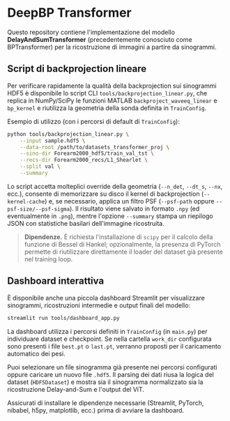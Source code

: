 # DeepBP Transformer

Questo repository contiene l'implementazione del modello **DelayAndSumTransformer** (precedentemente conosciuto come BPTransformer) per la ricostruzione di immagini a partire da sinogrammi.

## Script di backprojection lineare

Per verificare rapidamente la qualità della backprojection sui sinogrammi HDF5 è
disponibile lo script CLI `tools/backprojection_linear.py`, che replica in
NumPy/SciPy le funzioni MATLAB `backproject_waveeq_linear` e `bp_kernel` e
riutilizza la geometria della sonda definita in `TrainConfig`.

Esempio di utilizzo (con i percorsi di default di `TrainConfig`):

```bash
python tools/backprojection_linear.py \
    --input sample.hdf5 \
    --data-root /path/to/datasets_transformer_proj \
    --sino-dir Forearm2000_hdf5/train_val_tst \
    --recs-dir Forearm2000_recs/L1_Shearlet \
    --split val \
    --summary
```

Lo script accetta molteplici override della geometria (`--n_det`, `--dt_s`,
`--nx`, ecc.), consente di memorizzare su disco il kernel di
backprojection (`--kernel-cache`) e, se necessario, applica un filtro PSF
(`--psf-path` oppure `--psf-size/--psf-sigma`). Il risultato viene salvato in
formato `.npy` (ed eventualmente in `.png`), mentre l'opzione `--summary`
stampa un riepilogo JSON con statistiche basilari dell'immagine ricostruita.

> **Dipendenze.** È richiesta l'installazione di `scipy` per il calcolo della
> funzione di Bessel di Hankel; opzionalmente, la presenza di PyTorch permette
> di riutilizzare direttamente il loader del dataset già presente nel training
> loop.

## Dashboard interattiva

È disponibile anche una piccola dashboard Streamlit per visualizzare sinogrammi, ricostruzioni intermedie e output finali del modello:

```bash
streamlit run tools/dashboard_app.py
```

La dashboard utilizza i percorsi definiti in `TrainConfig` (in `main.py`) per individuare dataset e checkpoint. Se nella cartella `work_dir` configurata sono presenti i file `best.pt` o `last.pt`, verranno proposti per il caricamento automatico dei pesi.

Puoi selezionare un file sinogramma già presente nei percorsi configurati oppure caricare un nuovo file `.hdf5`. Il parsing dei dati riusa la logica del dataset (`HDF5Dataset`) e mostra sia il sinogramma normalizzato sia la ricostruzione Delay-and-Sum e l'output del ViT.

Assicurati di installare le dipendenze necessarie (Streamlit, PyTorch, nibabel, h5py, matplotlib, ecc.) prima di avviare la dashboard.
